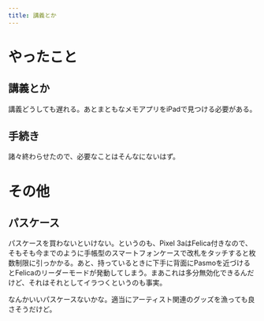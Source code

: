 ```yaml
---
title: 講義とか
---
```


# やったこと

## 講義とか

講義どうしても遅れる。あとまともなメモアプリをiPadで見つける必要がある。

## 手続き

諸々終わらせたので、必要なことはそんなにないはず。

# その他

## パスケース

パスケースを買わないといけない。というのも、Pixel 3aはFelica付きなので、そもそも今までのように手帳型のスマートフォンケースで改札をタッチすると枚数制限に引っかかる。あと、持っているときに下手に背面にPasmoを近づけるとFelicaのリーダーモードが発動してしまう。まあこれは多分無効化できるんだけど、それはそれとしてイラつくというのも事実。

なんかいいパスケースないかな。適当にアーティスト関連のグッズを漁っても良さそうだけど。


